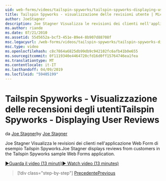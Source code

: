 ```yaml
---
uid: web-forms/videos/tailspin-spyworks/tailspin-spyworks-displaying-user-reviews
title: Tailspin Spyworks - visualizzazione delle revisioni utente | Microsoft Docs
author: JoeStagner
description: Joe Stagner Visualizza le revisioni dei clienti nell'applicazione Web Form di esempio Tailspin Spyworks.
ms.author: riande
ms.date: 07/21/2010
ms.assetid: 55d5652a-bcf3-451e-89e4-8b907d88708f
msc.legacyurl: /web-forms/videos/tailspin-spyworks/tailspin-spyworks-displaying-user-reviews
msc.type: video
ms.openlocfilehash: c8c7864a6825db99db9c942102fc6afb41b0e655
ms.sourcegitcommit: 0f1119340e4464720cfd16d0ff15764746ea1fea
ms.translationtype: MT
ms.contentlocale: it-IT
ms.lasthandoff: 04/09/2019
ms.locfileid: "59405199"
---
```

# <a name="tailspin-spyworks---displaying-user-reviews"></a><span data-ttu-id="d2b82-103">Tailspin Spyworks - Visualizzazione delle recensioni degli utenti</span><span class="sxs-lookup"><span data-stu-id="d2b82-103">Tailspin Spyworks - Displaying User Reviews</span></span>

<span data-ttu-id="d2b82-104">da [Joe Stagner](https://github.com/JoeStagner)</span><span class="sxs-lookup"><span data-stu-id="d2b82-104">by [Joe Stagner](https://github.com/JoeStagner)</span></span>

<span data-ttu-id="d2b82-105">Joe Stagner Visualizza le revisioni dei clienti nell'applicazione Web Form di esempio Tailspin Spyworks.</span><span class="sxs-lookup"><span data-stu-id="d2b82-105">Joe Stagner displays reviews from customers in the Tailspin Spyworks sample Web Forms application.</span></span>

[<span data-ttu-id="d2b82-106">&#9654;Guarda il video (13 minuti)</span><span class="sxs-lookup"><span data-stu-id="d2b82-106">&#9654; Watch video (13 minutes)</span></span>](https://channel9.msdn.com/Blogs/ASP-NET-Site-Videos/tailspin-spyworks-displaying-user-reviews)

> [!div class="step-by-step"]
> [<span data-ttu-id="d2b82-107">Precedente</span><span class="sxs-lookup"><span data-stu-id="d2b82-107">Previous</span></span>](tailspin-spyworks-adding-user-product-reviews.md)
